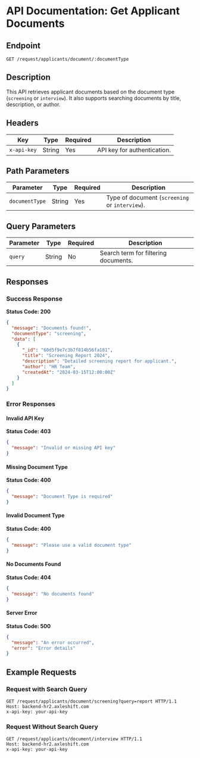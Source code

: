 # API Documentation: Get Applicant Documents

## Endpoint
`GET /request/applicants/document/:documentType`

## Description
This API retrieves applicant documents based on the document type (`screening` or `interview`). It also supports searching documents by title, description, or author.

## Headers
| Key           | Type   | Required | Description                      |
|--------------|--------|----------|----------------------------------|
| `x-api-key`  | String | Yes      | API key for authentication.     |

## Path Parameters
| Parameter      | Type   | Required | Description                         |
|--------------|--------|----------|-------------------------------------|
| `documentType` | String | Yes      | Type of document (`screening` or `interview`). |

## Query Parameters
| Parameter  | Type   | Required | Description                                  |
|-----------|--------|----------|----------------------------------------------|
| `query`   | String | No       | Search term for filtering documents.        |

## Responses

### **Success Response**
**Status Code: 200**
```json
{
  "message": "Documents found!",
  "documentType": "screening",
  "data": [
    {
      "_id": "60d5f9e7c3b7f814b56fa181",
      "title": "Screening Report 2024",
      "description": "Detailed screening report for applicant.",
      "author": "HR Team",
      "createdAt": "2024-03-15T12:00:00Z"
    }
  ]
}
```

### **Error Responses**
#### **Invalid API Key**
**Status Code: 403**
```json
{
  "message": "Invalid or missing API key"
}
```

#### **Missing Document Type**
**Status Code: 400**
```json
{
  "message": "Document Type is required"
}
```

#### **Invalid Document Type**
**Status Code: 400**
```json
{
  "message": "Please use a valid document type"
}
```

#### **No Documents Found**
**Status Code: 404**
```json
{
  "message": "No documents found"
}
```

#### **Server Error**
**Status Code: 500**
```json
{
  "message": "An error occurred",
  "error": "Error details"
}
```

## Example Requests
### Request with Search Query
```http
GET /request/applicants/document/screening?query=report HTTP/1.1
Host: backend-hr2.axleshift.com
x-api-key: your-api-key
```

### Request Without Search Query
```http
GET /request/applicants/document/interview HTTP/1.1
Host: backend-hr2.axleshift.com
x-api-key: your-api-key
```

